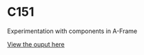 # C151

Experimentation with components in A-Frame

[View the ouput here](https://tzukii.github.io/C151/)
